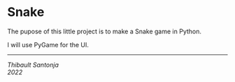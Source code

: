 Snake
===

The pupose of this little project is to make a Snake game in Python.

I will use PyGame for the UI.

---
*Thibault Santonja*<br/>
*2022*